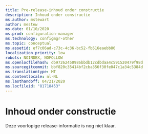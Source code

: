 ```yaml
---
title: Pre-release-inhoud onder constructie
description: Inhoud onder constructie
ms.author: mstewart
author: mestew
ms.date: 01/10/2020
ms.prod: configuration-manager
ms.technology: configmgr-other
ms.topic: conceptual
ms.assetid: ef7c06ad-c73c-4c36-bc52-fb516eaebb86
localization_priority: low
robots: NOINDEX, NOFOLLOW
ms.openlocfilehash: db97262450986bbdb12cdbdaa4c591520479f98d
ms.sourcegitcommit: bbf820c35414bf2cba356f30fe047c1a34c5384d
ms.translationtype: MT
ms.contentlocale: nl-NL
ms.lasthandoff: 04/21/2020
ms.locfileid: "81718453"
---
```

# <a name="content-under-construction"></a>Inhoud onder constructie

Deze voorlopige release-informatie is nog niet klaar.
